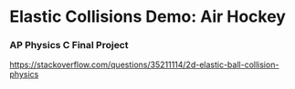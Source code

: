 # Elastic Collisions Demo: Air Hockey
### AP Physics C Final Project

https://stackoverflow.com/questions/35211114/2d-elastic-ball-collision-physics
